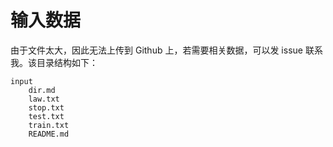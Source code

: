 # 输入数据

由于文件太大，因此无法上传到 Github 上，若需要相关数据，可以发 issue 联系我。该目录结构如下：

```
input
    dir.md
    law.txt
    stop.txt
    test.txt
    train.txt
    README.md
```